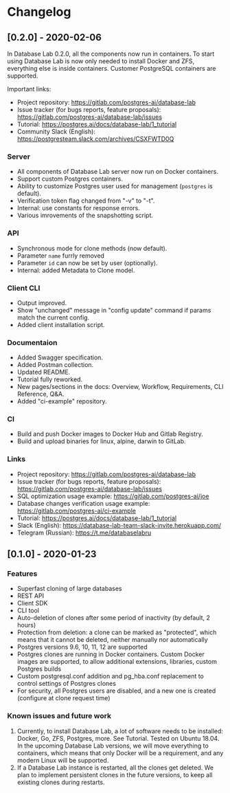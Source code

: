 # Changelog


## [0.2.0] - 2020-02-06

In Database Lab 0.2.0, all the components now run in containers. To start using Database Lab is now only needed to install Docker and ZFS, everything else is inside containers. Customer PostgreSQL containers are supported.

Important links:

- Project repository: https://gitlab.com/postgres-ai/database-lab
- Issue tracker (for bugs reports, feature proposals): https://gitlab.com/postgres-ai/database-lab/issues
- Tutorial: https://postgres.ai/docs/database-lab/1_tutorial
- Community Slack (English): https://postgresteam.slack.com/archives/CSXFWTD0Q

### Server
- All components of Database Lab server now run on Docker containers.
- Support custom Postgres containers.
- Ability to customize Postgres user used for management (`postgres` is default).
- Verification token flag changed from "-v" to "-t".
- Internal: use constants for response errors.
- Various imrovements of the snapshotting script.

### API
- Synchronous mode for clone methods (now default).
- Parameter `name` furrly removed
- Parameter `id` can now be set by user (optionally).
- Internal: added Metadata to Clone model.

### Client CLI
- Output improved.
- Show "unchanged" message in "config update" command if params match the current config.
- Added client installation script.

### Documentaion
- Added Swagger specification.
- Added Postman collection.
- Updated README.
- Tutorial fully reworked.
- New pages/sections in the docs: Overview, Workflow, Requirements, CLI Reference, Q&A.
- Added "ci-example" repository.

### CI
- Build and push Docker images to Docker Hub and Gitlab Registry.
- Build and upload binaries for linux, alpine, darwin to GitLab.

### Links
- Project repository: https://gitlab.com/postgres-ai/database-lab
- Issue tracker (for bugs reports, feature proposals): https://gitlab.com/postgres-ai/database-lab/issues
- SQL optimization usage example: https://gitlab.com/postgres-ai/joe
- Database changes verification usage example: https://gitlab.com/postgres-ai/ci-example
- Tutorial: https://postgres.ai/docs/database-lab/1_tutorial
- Slack (English): https://database-lab-team-slack-invite.herokuapp.com/
- Telegram (Russian): https://t.me/databaselabru


## [0.1.0] - 2020-01-23
### Features
- Superfast cloning of large databases
- REST API
- Client SDK
- CLI tool
- Auto-deletion of clones after some period of inactivity (by default, 2 hours)
- Protection from deletion: a clone can be marked as "protected", which means that it cannot be deleted, neither manually nor automatically
- Postgres versions 9.6, 10, 11, 12 are supported
- Postgres clones are running in Docker containers. Custom Docker images are supported, to allow additional extensions, libraries, custom Postgres builds
- Custom postgresql.conf addition and pg_hba.conf replacement to control settings of Postgres clones
- For security, all Postgres users are disabled, and a new one is created (configure at clone request time)

### Known issues and future work
1. Currently, to install Database Lab, a lot of software needs to be installed: Docker, Go, ZFS, Postgres, more. See Tutorial. Tested on Ubuntu 18.04. In the upcoming Database Lab versions, we will move everything to containers, which means that only Docker will be a requirement, and any modern Linux will be supported.
1. If a Database Lab instance is restarted, all the clones get deleted. We plan to implement persistent clones in the future versions, to keep all existing clones during restarts.
